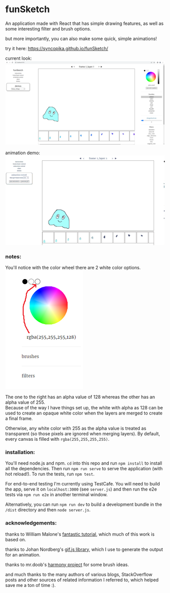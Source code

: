 # funSketch    
An application made with React that has simple drawing features, as well as some interesting filter and brush options.    
    
but more importantly, you can also make some quick, simple animations!    
    
try it here: https://syncopika.github.io/funSketch/    
    
current look:    
![current look of funSketch](notes/screenshot.png)    
    
animation demo:    
![animation demo](notes/animation_demo.gif)    
    
### notes:    
You'll notice with the color wheel there are 2 white color options.    
![2 different white color options](notes/opaque-white.png)    
    
The one to the right has an alpha value of 128 whereas the other has an alpha value of 255.    
Because of the way I have things set up, the white with alpha as 128 can be used to create an opaque white color when the layers are merged to create a final frame.    
    
Otherwise, any white color with 255 as the alpha value is treated as transparent (so those pixels are ignored when merging layers). By default, every canvas is filled with `rgba(255,255,255,255)`.    
    
### installation:    
You'll need node.js and npm. `cd` into this repo and run `npm install` to install all the dependencies. Then run `npm run serve` to serve the application (with hot reload!). To run the tests, run `npm test`.    
    
For end-to-end testing I'm currently using TestCafe. You will need to build the app, serve it on `localhost:3000` (see `server.js`) and then run the e2e tests via `npm run e2e` in another terminal window.    
    
Alternatively, you can run `npm run dev` to build a development bundle in the `/dist` directory and then `node server.js`.    
    
### acknowledgements:    
thanks to William Malone's <a href='http://www.williammalone.com/articles/create-html5-canvas-javascript-drawing-app/'>fantastic tutorial</a>, which much of this work is based on.    
    
thanks to Johan Nordberg's <a href='https://jnordberg.github.io/gif.js/'>gif.js library</a>, which I use to generate the output for an animation.    
    
thanks to mr.doob's <a href='https://github.com/mrdoob/harmony'>harmony project</a> for some brush ideas.    
    
and much thanks to the many authors of various blogs, StackOverflow posts and other sources of related information I referred to, which helped save me a ton of time :).    
    
